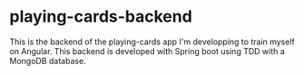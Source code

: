 # playing-cards-backend

This is the backend of the playing-cards app I'm developping to train myself on Angular.
This backend is developed with Spring boot using TDD with a MongoDB database.
